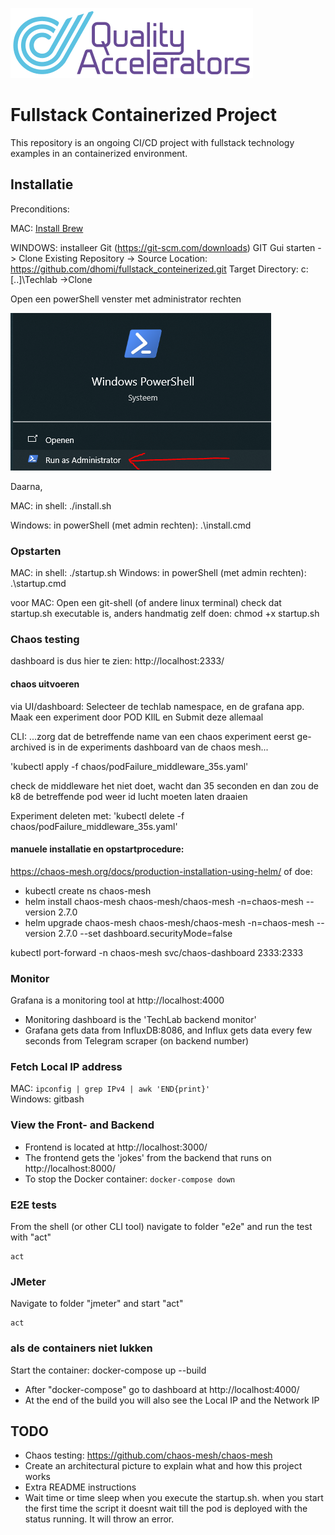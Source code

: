 ![logo](src/qa.png)

# Fullstack Containerized Project

This repository is an ongoing CI/CD project with fullstack technology examples in an containerized environment. 

## Installatie
Preconditions:

MAC: [Install Brew](https://docs.brew.sh/Installation)

WINDOWS: installeer Git (https://git-scm.com/downloads)
GIT Gui starten -> Clone Existing Repository ->
Source Location: https://github.com/dhomi/fullstack_conteinerized.git
Target Directory: c:\[..]\Techlab 
->Clone

Open een powerShell venster met administrator rechten

![powerShellScreenshot](image.png)


Daarna,

MAC: in shell: ./install.sh

Windows: in powerShell (met admin rechten): .\install.cmd

### Opstarten
MAC: in shell: ./startup.sh
Windows: in powerShell (met admin rechten): .\startup.cmd

  voor MAC:
  Open een git-shell (of andere linux terminal)
  check dat startup.sh  executable is, anders handmatig zelf doen:  chmod +x startup.sh

### Chaos testing
dashboard is dus hier te zien: http://localhost:2333/

#### chaos uitvoeren
via UI/dashboard: Selecteer de techlab namespace, en de grafana app. 
Maak een experiment door POD KIlL en Submit deze allemaal 

CLI:
...zorg dat de betreffende name van een chaos experiment eerst ge-archived is in de experiments dashboard van de chaos mesh...

'kubectl apply -f chaos/podFailure_middleware_35s.yaml'

check de middleware het niet doet, wacht dan 35 seconden en dan zou de k8 de betreffende pod weer id lucht moeten laten draaien

Experiment deleten met: 
'kubectl delete -f chaos/podFailure_middleware_35s.yaml'

#### manuele installatie en opstartprocedure:
https://chaos-mesh.org/docs/production-installation-using-helm/
of doe: 
- kubectl create ns chaos-mesh
- helm install chaos-mesh chaos-mesh/chaos-mesh -n=chaos-mesh --version 2.7.0
- helm upgrade chaos-mesh chaos-mesh/chaos-mesh -n=chaos-mesh --version 2.7.0 --set dashboard.securityMode=false

kubectl port-forward -n chaos-mesh svc/chaos-dashboard 2333:2333

### Monitor
Grafana is a monitoring tool at http://localhost:4000

- Monitoring dashboard is the 'TechLab backend monitor'
- Grafana gets data from InfluxDB:8086, and Influx gets data every few seconds from Telegram scraper (on backend number)

### Fetch Local IP address

MAC: ```ipconfig | grep IPv4 | awk 'END{print}'```  
Windows: gitbash  

### View the Front- and Backend 
- Frontend is located at http://localhost:3000/
- The frontend gets the 'jokes' from the backend that runs on http://localhost:8000/
- To stop the Docker container:
 ```docker-compose down```

### E2E tests
From the shell (or other CLI tool) navigate to folder "e2e" and run the test with "act"

```cd e2e
act
```
### JMeter
Navigate to folder "jmeter" and start "act"

```cd jmeter
act
```
### als de containers niet lukken
Start the container: docker-compose up --build
- After "docker-compose" go to dashboard at http://localhost:4000/
- At the end of the build you will also see the Local IP and the Network IP

## TODO
- Chaos testing: https://github.com/chaos-mesh/chaos-mesh
- Create an architectural picture to explain what and how this project works
- Extra README instructions
- Wait time or time sleep when you execute the startup.sh. when you start the first time the script it doesnt wait till the pod is deployed with the status running. It will throw an error.
